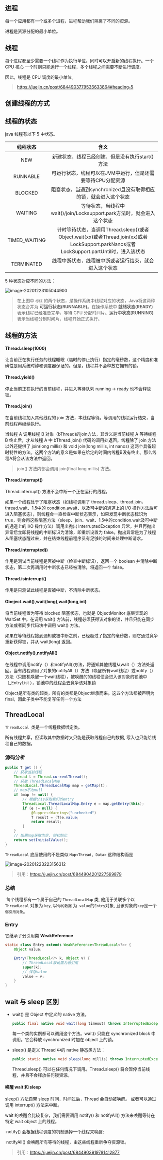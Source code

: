 ## 进程

每一个应用都有一个或多个进程，进程帮助我们隔离了不同的资源。

进程是资源分配的最小单位。



## 线程

​		每个进程都至少需要一个线程作为执行单位，同时可以开启新的线程执行。一个 CPU 核心 一个时刻只能运行一个线程，多个线程之间需要不断进行调度。

因此，线程是 CPU 调度的最小单位。



> https://juejin.cn/post/6844903779536633864#heading-5



## 创建线程的方式



## 线程的状态

java 线程有以下 5 中状态。

|   线程状态    |                             含义                             |
| :-----------: | :----------------------------------------------------------: |
|      NEW      |       新建状态，线程已经创建，但是没有执行start()方法        |
|   RUNNABLE    |  可运行状态，线程可以在JVM中运行，但是还需要等待CPU分配资源  |
|    BLOCKED    | 阻塞状态，当遇到synchronized且没有取得相应的锁，就会进入这个状态 |
|    WAITING    | 等待状态，当线程中wait()/join/Locksupport.park方法时，就会进入这个状态 |
| TIMED_WAITING | 计时等待状态，当调用Thread.sleep()或者Object.wait(xx)或者Thread.join(xx)或者LockSupport.parkNanos或者LockSupport.partUntil时，进入该状态 |
|  TERMINATED   |    线程中断状态，线程被中断或者运行结束，就会进入这个状态    |

5 种状态对应不同的方法：

![image-20201223105044900](多线程.assets/image-20201223105044900.png)

> 在上图中 `标红` 的两个状态，是操作系统中线程对应的状态，Java将这两种状态合并为 **可运行状态(RUNNABLE)**。在操作系统中 **就绪状态(READY)** 表示线程已经准备完毕，等待 CPU 分配时间片。**运行中状态(RUNNING)** 表示当线程分到时间片，线程开始正式执行。



## 线程的方法

#### Thread.sleep(1000)

让当前正在执行任务的线程睡眠（临时的停止执行）指定的毫秒数，这个精度和准确性是用系统时钟和调度器保证的。但是，线程并不会释放它拥有的锁。

#### Thread.yield()

停止当前正在执行的当前线程，并进入等待队列 running -> ready 也不会释放锁。

#### Thread.join()

在当前线程加入其他线程的 join 方法，本线程等待。等调用的线程运行结束，当前线程再继续执行。

当线程 A 调用线程 B 对象（bThread)的join方法，其含义是当前线程 A 等待线程 B 终止后，才从线程 A 中 bThread.join() 代码的调用处返回。线程除了 join 方法以外还提供了 join(long millis) 和 void join(long millis, int nanos) 这两个具备超时特性的方法。这两个方法的意义是如果在给定的时间内线程B没有终止。那么线程A将会从该方法中返回。

> join() 方法内部会调用 join(final long millis) 方法。

#### Thread.interrupt()

Thread.interrupt() 方法不会中断一个正在运行的线程。

如果一个线程处于了阻塞状态（如线程调用了 thread.sleep、thread.join、thread.wait、1.5中的 condition.await、以及可中断的通道上的 I/O 操作方法后可进入阻塞状态），则线程会一直检查中断状态表示，如果发现中断状态标识为 true，则会再这些阻塞方法（sleep、join、wait、1.5中的condition.wait及可中断的通道上的 I/O 操作方法）调用出抛出 InterruptedException 异常，并且再抛出异常后立即将线程的中断标识为清除，即重新设置为 false。抛出异常是为了线程从阻塞状态醒过来，并在结束线程前程序员有足够的时间来处理中断请求。

#### Thread.interrupted()

作用是测试当前线程是否被中断（检查中断标识），返回一个 boolean 并清除中断状态，第二次再调用时中断状态已经被清除，将返回一个 false。

#### Thread.isinterrupt()

作用是只测试此线程是否被中断，不清除中断状态。

#### Obeject.wait(),wait(long),wait(long,int)

将当前线程置为等待 blocked 阻塞状态，也就是 ObjectMonitor 底层实现的 WaitSet 中。在调用 wait() 方法前，线程必须获得该对象的锁，并且只能在同步方法或者同步代码块中调用 wait() 方法。

如果在等待线程接到通知或被中断之前，已经超过了指定的毫秒数，则它通过竞争重新获得锁，并从 wait(long) 返回。

#### Object.notify(),notifyAll()

在线程中调用notify（）和notifyAll()方法，将通知其他线程从wait（）方法处返回。当有线程调用了对象的notifyAll（）方法（唤醒所有wait线程）或notify（）方法（只随机唤醒一个wait线程），被唤醒的的线程便会进入该对象的锁池中（_EntryList ），锁池中的线程会去竞争该对象锁

Object是所有类的超类，所有的类都是Object继承而来。这五个方法都被声明为final，因此子类中不能复写任何一个方法



## ThreadLocal

`ThreadLocal `类是一个线程数据绑定类。

所有线程共享，但读取其中数据时又只能是获取线程自己的数据, 写入也只能给线程自己的数据。



### 源码分析

```java
public T get () {
    // 获取当前线程
    Thread t = Thread.currentThread();
    // 获取 ThreadLocalMap
    ThreadLocal.ThreadLocalMap map = getMap(t);
    // map不为null
	if (map != null) {
		// 根据this获取我们的entry
		ThreadLocal.ThreadLocalMap.Entry e = map.getEntry(this);
		if (e != null) {
			@SuppressWarnings("unchecked")
			T result = (T)e.value;
			return result;
		}
	}
	// 如果map获取为空, 则初始化
	return setInitialValue();
}
```

`ThreadLocal` 底层使用的不是类似 `Map<Thread, Data>` 这种结构而是

<img src="多线程.assets/image-20201223223156312.png" alt="image-20201223223156312"  />



> 引用：https://juejin.cn/post/6844904201227599879



### 总结

​		每个线程都有一个属于自己的 `ThreadLocalMap` 类, 他用于关联多个以 `ThreadLocal` 对象为 `key`, 以`你的数据` 为` value`的` Entry `对象, 且该对象的`key`是一个`弱引用对象`。

### Entry

它继承了弱引用类 **WeakReference**

```java
static class Entry extends WeakReference<ThreadLocal<?>> {
    Object value;

    Entry(ThreadLocal<?> k, Object v) {
        // ThreadLocal被设置为弱引用
        super(k);
        // 保存value
        value = v;
    }
}
```









## wait 与 sleep 区别

- wait() 是 Object 中定义的 native 方法。

  ```java
  public final native void wait(long timeout) throws InterruptedException;
  ```

  每一个类的实例都可以调用这个方法。wait() 只能在 synchronized block 中调用。它会释放 synchronized 时加在 object 上的锁。

- sleep() 是定义 Thread 中的 native 静态类方法：

  ```java
  public static native void sleep(long millis) throws InterruptedException;
  ```

  Thread.sleep() 可以在任何情况下调用。Thread.sleep() 将会暂停当前线程，并且不会释放任何锁资源。

#### 唤醒 wait 和 sleep

sleep() 方法自带 sleep 时间，时间过后，Thread 会自动被唤醒。 或者可以通过调用 interrupt() 方法来中断。

wait 的唤醒会比较复杂，我们需要调用 notify() 和 notifyAll() 方法来唤醒等待在特定 wait object 上的线程。

​		notify() 会根据线程调度的机制选择一个线程来唤醒;

​		notifyAll() 会唤醒所有等待的线程，由这些线程重新争夺资源锁。













> 引用：https://juejin.cn/post/6844903919781412877